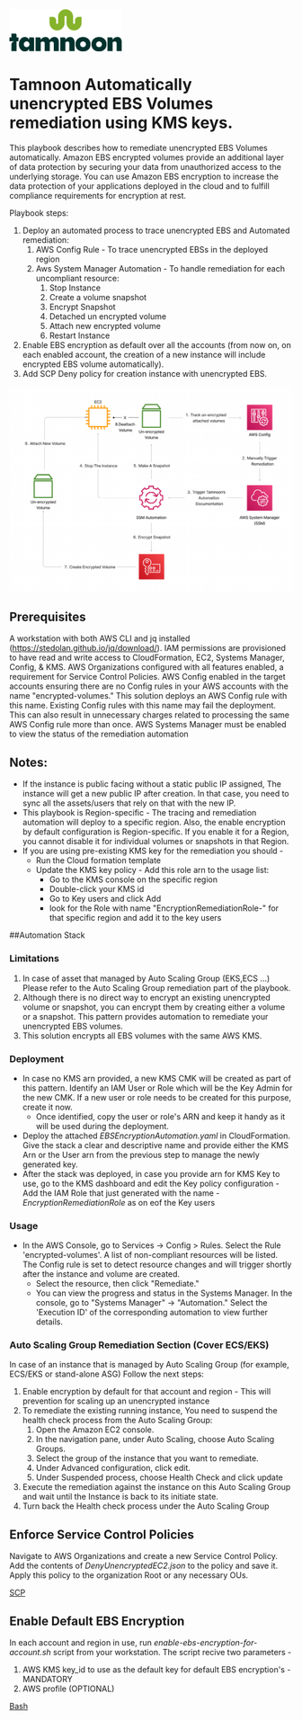 
<img src="../../images/icons/Tamnoon.png" width="200"/>

# Tamnoon Automatically unencrypted EBS Volumes remediation using KMS keys.

This playbook describes how to remediate unencrypted EBS Volumes automatically. 
Amazon EBS encrypted volumes provide an additional layer of data protection by securing your data from unauthorized access to the underlying storage.
You can use Amazon EBS encryption to increase the data protection of your applications deployed in the cloud and to fulfill compliance requirements for encryption at rest.

Playbook steps:
1. Deploy an automated process to trace unencrypted EBS and Automated remediation:
   1. AWS Config Rule - To trace unencrypted EBSs in the deployed region
   2. Aws System Manager Automation - To handle remediation for each uncompliant resource:
      1. Stop Instance
      2. Create a volume snapshot
      3. Encrypt Snapshot
      4. Detached un encrypted volume
      5. Attach new encrypted volume
      6. Restart Instance
2. Enable EBS encryption as default over all the accounts (from now on, on each enabled account, the creation of a new instance will include encrypted EBS volume automatically).
3. Add SCP Deny policy for creation instance with unencrypted EBS.


![EBS architecture diagram](../../images/TamnoonEBSEncryptionDiagrams.png)

## Prerequisites 
A workstation with both AWS CLI and jq installed (https://stedolan.github.io/jq/download/).
IAM permissions are provisioned to have read and write access to CloudFormation, EC2, Systems Manager, Config, & KMS.
AWS Organizations configured with all features enabled, a requirement for Service Control Policies.
AWS Config enabled in the target accounts ensuring there are no Config rules in your AWS accounts with the name "encrypted-volumes." This solution deploys an AWS Config rule with this name. Existing Config rules with this name may fail the deployment. This can also result in unnecessary charges related to processing the same AWS Config rule more than once.
AWS Systems Manager must be enabled to view the status of the remediation automation

## Notes:
* If the instance is public facing without a static public IP assigned, The instance will get a new public IP after creation. In that case, you need to sync all the assets/users that rely on that with the new IP.
* This playbook is Region-specific - The tracing and remediation automation will deploy to a specific region. Also, the enable encryption by default configuration is Region-specific. If you enable it for a Region, you cannot disable it for individual volumes or snapshots in that Region.
* If you are using pre-existing KMS key for the remediation you should - 
  * Run the Cloud formation template
  * Update the KMS key policy - Add this role arn to the usage list:
    * Go to the KMS console on the specific region
    * Double-click your KMS id 
    * Go to Key users and click Add
    * look for the Role with name "EncryptionRemediationRole-" for that specific region and add it to the key users 


##Automation Stack 
### Limitations
1. In case of asset that managed by Auto Scaling Group (EKS,ECS ...) Please refer to the Auto Scaling Group remediation part of the playbook.
2. Although there is no direct way to encrypt an existing unencrypted volume or snapshot, you can encrypt them by creating either a volume or a snapshot. This pattern provides automation to remediate your unencrypted EBS volumes.
3. This solution encrypts all EBS volumes with the same AWS KMS.

### Deployment
* In case no KMS arn provided, a new KMS CMK will be created as part of this pattern. Identify an IAM User or Role which will be the Key Admin for the new CMK. If a new user or role needs to be created for this purpose, create it now.
  * Once identified, copy the user or role's ARN and keep it handy as it will be used during the deployment.
* Deploy the attached _EBSEncryptionAutomation.yaml_ in CloudFormation. Give the stack a clear and descriptive name and provide either the KMS Arn or the User arn from the previous step to manage the newly generated key.
* After the stack was deployed, in case you provide arn for KMS Key to use, go to the KMS dashboard and edit the Key policy configuration - Add the IAM Role that just generated with the name - _EncryptionRemediationRole_ as on eof the Key users


### Usage
* In the AWS Console, go to Services -> Config > Rules. Select the Rule 'encrypted-volumes'. A list of non-compliant resources will be listed. The Config rule is set to detect resource changes and will trigger shortly after the instance and volume are created.
    * Select the resource, then click "Remediate."
    * You can view the progress and status in the Systems Manager. In the console, go to "Systems Manager" -> "Automation." Select the 'Execution ID' of the corresponding automation to view further details.


### Auto Scaling Group Remediation Section (Cover ECS/EKS)
In case of an instance that is managed by Auto Scaling Group (for example, ECS/EKS or stand-alone ASG)
Follow the next steps:
1. Enable encryption by default for that account and region - This will prevention for scaling up an unencrypted instance
2. To remediate the existing running instance, You need to suspend the health check process from the Auto Scaling Group:
   1. Open the Amazon EC2 console.
   2. In the navigation pane, under Auto Scaling, choose Auto Scaling Groups.
   3. Select the group of the instance that you want to remediate.
   4. Under Advanced configuration, click edit.
   5. Under Suspended process, choose Health Check and click update 
3. Execute the remediation against the instance on this Auto Scaling Group and wait until the Instance is back to its initiate state.
4. Turn back the Health check process under the Auto Scaling Group

## Enforce Service Control Policies

Navigate to AWS Organizations and create a new Service Control Policy. Add the contents of _DenyUnencryptedEC2.json_ to the policy and save it. Apply this policy to the organization Root or any necessary OUs.

[SCP](SCP)

## Enable Default EBS Encryption

In each account and region in use, run _enable-ebs-encryption-for-account.sh_ script from your workstation.
The script recive two parameters - 
1. AWS KMS key_id to use as the default key for default EBS encryption's - MANDATORY
2. AWS profile (OPTIONAL)

[Bash](Bash)

  